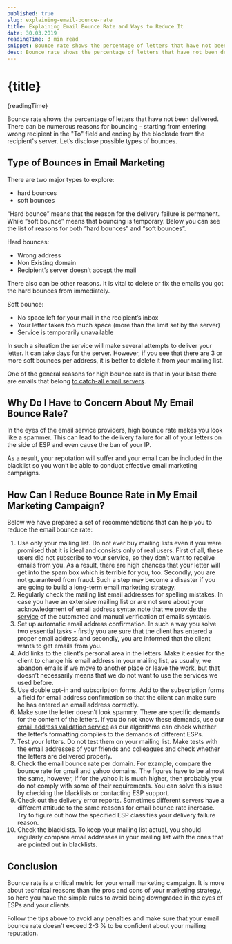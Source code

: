 ```yaml
---
published: true
slug: explaining-email-bounce-rate
title: Explaining Email Bounce Rate and Ways to Reduce It
date: 30.03.2019
readingTime: 3 min read
snippet: Bounce rate shows the percentage of letters that have not been delivered. There can be numerous reasons for bouncing - starting from entering wrong recipient in the "To" field and ending by the blockade from the recipient's server. Let’s disclose possible types of bounces.
desc: Bounce rate shows the percentage of letters that have not been delivered. There can be numerous reasons for bouncing - starting from entering wrong recipient in the "To" field and ending by the blockade from the recipient's server. Let’s disclose possible types of bounces.
---
```


# {title}

{readingTime}

Bounce rate shows the percentage of letters that have not been delivered. There can be numerous reasons for bouncing - starting from entering wrong recipient in the "To" field and ending by the blockade from the recipient's server. Let’s disclose possible types of bounces.

## Type of Bounces in Email Marketing

There are two major types to explore:

- hard bounces
- soft bounces

“Hard bounce” means that the reason for the delivery failure is permanent. While “soft bounce” means that bouncing is temporary. Below you can see the list of reasons for both “hard bounces” and “soft bounces”.

Hard bounces:

- Wrong address
- Non Existing domain
- Recipient’s server doesn’t accept the mail

There also can be other reasons. It is vital to delete or fix the emails you got the hard bounces from immediately.

Soft bounce:

- No space left for your mail in the recipient’s inbox
- Your letter takes too much space (more than the limit set by the server)
- Service is temporarily unavailable

In such a situation the service will make several attempts to deliver your letter. It can take days for the server. However, if you see that there are 3 or more soft bounces per address, it is better to delete it from your mailing list.

One of the general reasons for high bounce rate is that in your base there are emails that belong [to catch-all email servers](/blog/catch-all-email-servers).

## Why Do I Have to Concern About My Email Bounce Rate?

In the eyes of the email service providers, high bounce rate makes you look like a spammer. This can lead to the delivery failure for all of your letters on the side of ESP and even cause the ban of your IP.

As a result, your reputation will suffer and your email can be included in the blacklist so you won’t be able to conduct effective email marketing campaigns.

## How Can I Reduce Bounce Rate in My Email Marketing Campaign?

Below we have prepared a set of recommendations that can help you to reduce the email bounce rate:

1.  Use only your mailing list. Do not ever buy mailing lists even if you were promised that it is ideal and consists only of real users. First of all, these users did not subscribe to your service, so they don’t want to receive emails from you. As a result, there are high chances that your letter will get into the spam box which is terrible for you, too. Secondly, you are not guaranteed from fraud. Such a step may become a disaster if you are going to build a long-term email marketing strategy.
2.  Regularly check the mailing list email addresses for spelling mistakes. In case you have an extensive mailing list or are not sure about your acknowledgment of email address syntax note that [we provide the service](https://www.mailcheck.co/#pricing) of the automated and manual verification of emails syntaxis.
3.  Set up automatic email address confirmation. In such a way you solve two essential tasks - firstly you are sure that the client has entered a proper email address and secondly, you are informed that the client wants to get emails from you.
4.  Add links to the client’s personal area in the letters. Make it easier for the client to change his email address in your mailing list, as usually, we abandon emails if we move to another place or leave the work, but that doesn’t necessarily means that we do not want to use the services we used before.
5.  Use double opt-in and subscription forms. Add to the subscription forms a field for email address confirmation so that the client can make sure he has entered an email address correctly.
6.  Make sure the letter doesn’t look spammy. There are specific demands for the content of the letters. If you do not know these demands, use our [email address validation service](https://www.mailcheck.co/#pricing) as our algorithms can check whether the letter’s formatting complies to the demands of different ESPs.
7.  Test your letters. Do not test them on your mailing list. Make tests with the email addresses of your friends and colleagues and check whether the letters are delivered properly.
8.  Check the email bounce rate per domain. For example, compare the bounce rate for gmail and yahoo domains. The figures have to be almost the same, however, if for the yahoo it is much higher, then probably you do not comply with some of their requirements. You can solve this issue by checking the blacklists or contacting ESP support.
9.  Check out the delivery error reports. Sometimes different servers have a different attitude to the same reasons for email bounce rate increase. Try to figure out how the specified ESP classifies your delivery failure reason.
10. Check the blacklists. To keep your mailing list actual, you should regularly compare email addresses in your mailing list with the ones that are pointed out in blacklists.

## Conclusion

Bounce rate is a critical metric for your email marketing campaign. It is more about technical reasons than the pros and cons of your marketing strategy, so here you have the simple rules to avoid being downgraded in the eyes of ESPs and your clients.

Follow the tips above to avoid any penalties and make sure that your email bounce rate doesn’t exceed 2-3 % to be confident about your mailing reputation.
